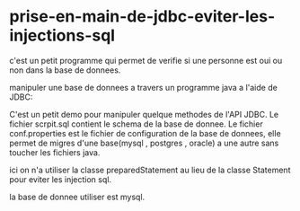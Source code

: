 # prise-en-main-de-jdbc-eviter-les-injections-sql
c'est un petit programme qui permet de verifie si une personne est oui ou non dans la base de donnees.

manipuler une base de donnees a travers un programme java a l'aide de JDBC:

C'est un petit demo pour manipuler quelque methodes de l'API JDBC.
Le fichier scrpit.sql contient le schema de la base de donnee. 
Le fichier conf.properties est le fichier de configuration de la base de donnees,
elle permet de migres d'une base(mysql , postgres , oracle) a une autre sans toucher les fichiers java.

ici on n'a utiliser la classe preparedStatement au lieu de la classe Statement pour eviter les injection sql.

la base de donnee utiliser est mysql.
